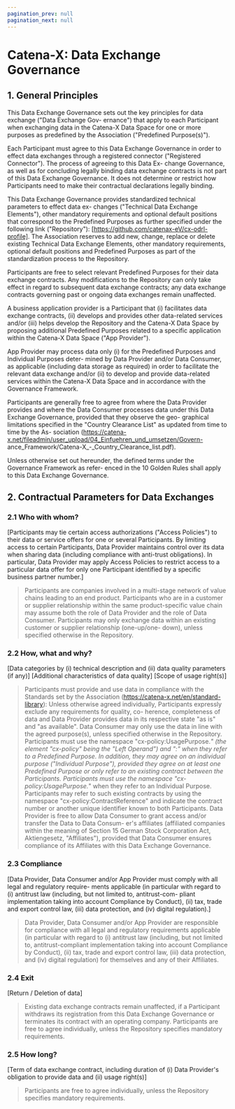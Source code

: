 ```yaml
---
pagination_prev: null
pagination_next: null
---
```


# Catena-X: Data Exchange Governance

## 1. General Principles

This Data Exchange Governance sets out the key principles for data exchange ("Data Exchange Gov- ernance") that apply to each Participant when exchanging data in the Catena-X Data Space for one or more purposes as predefined by the Association ("Predefined Purpose(s)").

Each Participant must agree to this Data Exchange Governance in order to effect data exchanges through a registered connector ("Registered Connector"). The process of agreeing to this Data Ex- change Governance, as well as for concluding legally binding data exchange contracts is not part of this Data Exchange Governance. It does not determine or restrict how Participants need to make their contractual declarations legally binding.

This Data Exchange Governance provides standardized technical parameters to effect data ex- changes ("Technical Data Exchange Elements"), other mandatory requirements and optional default positions that correspond to the Predefined Purposes as further specified under the following link ("Repository"): [https://github.com/catenax-eV/cx-odrl-profile]. The Association reserves to add new, change, replace or delete existing Technical Data Exchange Elements, other mandatory requirements, optional default positions and Predefined Purposes as part of the standardization process to the Repository.

Participants are free to select relevant Predefined Purposes for their data exchange contracts. Any modifications to the Repository can only take effect in regard to subsequent data exchange contracts; any data exchange contracts governing past or ongoing data exchanges remain unaffected.

A business application provider is a Participant that (i) facilitates data exchange contracts, (ii) develops and provides other data-related services and/or (iii) helps develop the Repository and the Catena-X Data Space by proposing additional Predefined Purposes related to a specific application within the Catena-X Data Space ("App Provider").

App Provider may process data only (i) for the Predefined Purposes and Individual Purposes deter- mined by Data Provider and/or Data Consumer, as applicable (including data storage as required) in order to facilitate the relevant data exchange and/or (ii) to develop and provide data-related services within the Catena-X Data Space and in accordance with the Governance Framework.

Participants are generally free to agree from where the Data Provider provides and where the Data Consumer processes data under this Data Exchange Governance, provided that they observe the geo- graphical limitations specified in the "Country Clearance List" as updated from time to time by the As- sociation (https://catena-x.net/fileadmin/user_upload/04_Einfuehren_und_umsetzen/Govern- ance_Framework/Catena-X_-_Country_Clearance_list.pdf).

Unless otherwise set out hereunder, the defined terms under the Governance Framework as refer- enced in the 10 Golden Rules shall apply to this Data Exchange Governance.

## 2. Contractual Parameters for Data Exchanges

### 2.1 Who with whom?

[Participants may tie certain access authorizations ("Access Policies") to their data or service offers for one or several Participants. By limiting access to certain Participants, Data Provider maintains control over its data when sharing data (including compliance with anti-trust obligations). In particular, Data Provider may apply Access Policies to restrict access to a particular data offer for only one Participant identified by a specific business partner number.]

>Participants are companies involved in a multi-stage network of value chains leading to an end product. Participants who are in a customer or supplier relationship within the same product-specific value chain may assume both the role of Data Provider and the role of Data Consumer.
Participants may only exchange data within an existing customer or supplier relationship (one-up/one- down), unless specified otherwise in the Repository.

### 2.2 How, what and why?

[Data categories by (i) technical description and (ii) data quality parameters (if any)]
[Additional characteristics of data quality]
[Scope of usage right(s)]

>Participants must provide and use data in compliance with the Standards set by the Association (https://catena-x.net/en/standard-library):
>Unless otherwise agreed individually, Participants expressly exclude any requirements for quality, co- herence, completeness of data and Data Provider provides data in its respective state "as is" and "as available".
>Data Consumer may only use the data in line with the agreed purpose(s), unless specified otherwise in the Repository.
>Participants must use the namespace "cx-policy:UsagePurpose.*" (the element "cx-policy" being the "Left Operand") and "<purposename>:<version>" when they refer to a Predefined Purpose. In addition, they may agree on an individual purpose ("Individual Purpose"), provided they agree on at least one Predefined Purpose or only refer to an existing contract between the Participants. Participants must use the namespace "cx-policy:UsagePurpose.*" when they refer to an Individual Purpose. Participants may refer to such existing contracts by using the namespace "cx-policy:ContractReference" and indicate the contract number or another unique identifier known to both Participants.
>Data Provider is free to allow Data Consumer to grant access and/or transfer the Data to Data Consum- er's affiliates (affiliated companies within the meaning of Section 15 German Stock Corporation Act, Aktiengesetz, "Affiliates"), provided that Data Consumer ensures compliance of its Affiliates with this Data Exchange Governance.

### 2.3 Compliance

[Data Provider, Data Consumer and/or App Provider must comply with all legal and regulatory require- ments applicable (in particular with regard to (i) antitrust law (including, but not limited to, antitrust-com- pliant implementation taking into account Compliance by Conduct), (ii) tax, trade and export control law, (iii) data protection, and (iv) digital regulation).]

>Data Provider, Data Consumer and/or App Provider are responsible for compliance with all legal and regulatory requirements applicable (in particular with regard to (i) antitrust law (including, but not limited to, antitrust-compliant implementation taking into account Compliance by Conduct), (ii) tax, trade and export control law, (iii) data protection, and (iv) digital regulation) for themselves and any of their Affiliates.

### 2.4 Exit

[Return / Deletion of data]

>Existing data exchange contracts remain unaffected, if a Participant withdraws its registration from this Data Exchange Governance or terminates its contract with an operating company.
Participants are free to agree individually, unless the Repository specifies mandatory requirements.

### 2.5 How long?

[Term of data exchange contract, including duration of (i) Data Provider's obligation to provide data and (ii) usage right(s)]

>Participants are free to agree individually, unless the Repository specifies mandatory requirements.
